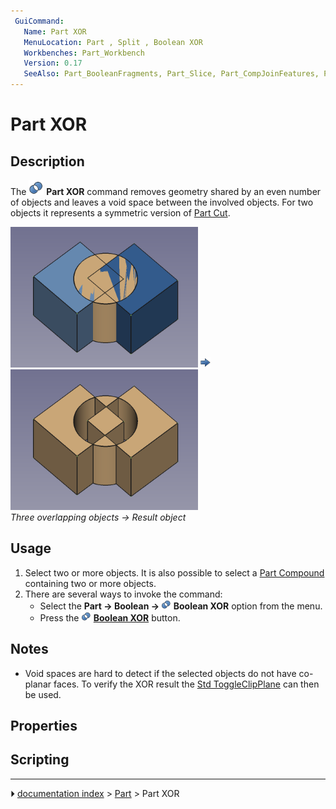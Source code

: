 ```yaml
---
 GuiCommand:
   Name: Part XOR
   MenuLocation: Part , Split , Boolean XOR
   Workbenches: Part_Workbench
   Version: 0.17
   SeeAlso: Part_BooleanFragments, Part_Slice, Part_CompJoinFeatures, Part_Boolean
---
```


# Part XOR

## Description

The <img alt="" src=images/Part_XOR.svg  style="width:24px;"> **Part XOR** command removes geometry shared by an even number of objects and leaves a void space between the involved objects. For two objects it represents a symmetric version of [Part Cut](Part_Cut.md).

 <img alt="" src=images/Part_XOR-01.png  style="width:300px;"> <img alt="" src=images/Button_right.svg  style="width:16px;"> <img alt="" src=images/Part_XOR-02.png  style="width:300px;">  
*Three overlapping objects → Result object*

## Usage

1.  Select two or more objects. It is also possible to select a [Part Compound](Part_Compound.md) containing two or more objects.
2.  There are several ways to invoke the command:
    -   Select the **Part → Boolean → <img src="images/Part_XOR.svg" width=16px> Boolean XOR** option from the menu.
    -   Press the **<img src="images/Part_XOR.svg" width=16px> [Boolean XOR](Part_XOR.md)** button.

## Notes

-   Void spaces are hard to detect if the selected objects do not have co-planar faces. To verify the XOR result the [Std ToggleClipPlane](Std_ToggleClipPlane.md) can then be used.

## Properties

## Scripting



---
⏵ [documentation index](../README.md) > [Part](Part_Workbench.md) > Part XOR
